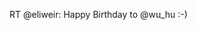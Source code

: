 <!--
id: 842736961
link: http://kevinisom.info/post/842736961/rt-eliweir-happy-birthday-to-wu-hu
slug: rt-eliweir-happy-birthday-to-wu-hu
date: Thu Jul 22 2010 12:28:48 GMT+1200 (NZST)
raw: {"blog_name":"kevinisom","id":842736961,"post_url":"http://kevinisom.info/post/842736961/rt-eliweir-happy-birthday-to-wu-hu","slug":"rt-eliweir-happy-birthday-to-wu-hu","type":"text","date":"2010-07-22 00:28:48 GMT","timestamp":1279758528,"state":"published","format":"html","reblog_key":"b2mV4I4O","tags":[],"short_url":"http://tmblr.co/Zw68YyoEoL1","highlighted":[],"feed_item":"http://twitter.com/kev_nz/statuses/19030498880","from_feed_id":"650289","note_count":0,"title":null,"body":"<p>RT @eliweir: Happy Birthday to @wu_hu :-)</p>"}
publish: 2010-07-022
tags: 
title: null
-->


RT @eliweir: Happy Birthday to @wu\_hu :-)


